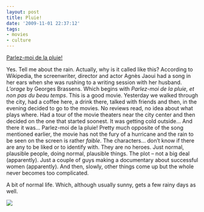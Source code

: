 ```yaml
---
layout: post
title: Pluie!
date: '2009-11-01 22:37:12'
tags:
- movies
- culture
---
```



[Parlez-moi de la pluie!](http://www.imdb.com/title/tt1065332/)

Yes. 
Tell me about the rain. Actually, why is it called like this? According to Wikipedia, the screenwriter, director and actor Agnès Jaoui had a song in her ears when she was rushing to a writing session with her husband. *L’orage* by Georges Brassens. Which begins with *Parlez-moi de la pluie, et non pas du beau temps*. This is a good movie. Yesterday we walked through the city, had a coffee here, a drink there, talked with friends and then, in the evening decided to go to the movies. No reviews read, no idea about what plays where. Had a tour of the movie theaters near the city center and then decided on the one that started soonest. It was getting cold outside… And there it was… Parlez-moi de la pluie! Pretty much opposite of the song mentioned earlier, the movie has not the fury of a hurricane and the rain to be seen on the screen is rather *faible*. The characters… don’t know if there are any to be liked or to identify with. They are no heroes. Just normal, plausible people, doing normal, plausible things. The plot – not a big deal (apparently). Just a couple of guys making a documentary about successful women (apparently). And then, slowly, other things come up but the whole never becomes too complicated.

A bit of normal life. Which, although usually sunny, gets a few rainy days as well.

![](http://lh4.ggpht.com/_8N3MB6ce-Uw/SsGvWDcG5HI/AAAAAAAAMII/dwcLlY606R0/s800/DSC07774.JPG)


